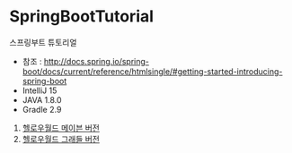 # SpringBootTutorial
스프링부트 튜토리얼

* 참조 : http://docs.spring.io/spring-boot/docs/current/reference/htmlsingle/#getting-started-introducing-spring-boot
* IntelliJ 15
* JAVA 1.8.0
* Gradle 2.9

1. [헬로우월드 메이븐 버전](https://github.com/lky1001/SpringBootTutorial/tree/01_maven_tutorial)
2. [헬로우월드 그래들 버전](https://github.com/lky1001/SpringBootTutorial/tree/01_gradle_tutorial)
